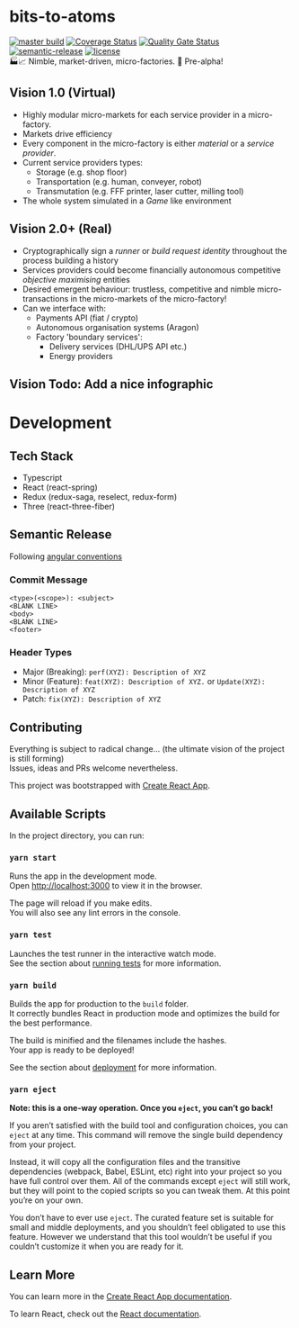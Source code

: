 # bits-to-atoms
[![master build](https://github.com/ThomasGale/bits-to-atoms/workflows/build/badge.svg?branch=master "master build")](https://github.com/ThomasGale/bits-to-atoms/actions?query=workflow%3Abuild) [![Coverage Status](https://coveralls.io/repos/github/ThomasGale/bits-to-atoms/badge.svg?branch=master&kill_cache=1)](https://coveralls.io/github/ThomasGale/bits-to-atoms?branch=master) [![Quality Gate Status](https://sonarcloud.io/api/project_badges/measure?project=ThomasGale_bits-to-atoms&metric=alert_status)](https://sonarcloud.io/dashboard?id=ThomasGale_bits-to-atoms) [![semantic-release](https://img.shields.io/badge/%20%20%F0%9F%93%A6%F0%9F%9A%80-semantic--release-e10079.svg)](https://github.com/semantic-release/semantic-release) [![license](https://img.shields.io/github/license/thomasgale/bits-to-atoms)](https://github.com/ThomasGale/bits-to-atoms/blob/master/LICENSE)  
🏭📈 Nimble, market-driven, micro-factories. 🚧 Pre-alpha!

## Vision 1.0 (Virtual)
- Highly modular micro-markets for each service provider in a micro-factory.
- Markets drive efficiency
- Every component in the micro-factory is either *material* or a *service provider*. 
- Current service providers types:
    - Storage (e.g. shop floor)
    - Transportation (e.g. human, conveyer, robot)
    - Transmutation (e.g. FFF printer, laser cutter, milling tool)
- The whole system simulated in a *Game* like environment

## Vision 2.0+ (Real)
- Cryptographically sign a *runner* or *build request identity* throughout the process building a history
- Services providers could become financially autonomous competitive *objective maximising* entities
- Desired emergent behaviour: trustless, competitive and nimble micro-transactions in the micro-markets of the micro-factory!
- Can we interface with:
	- Payments API (fiat / crypto)
	- Autonomous organisation systems (Aragon)
	- Factory 'boundary services':
		- Delivery services (DHL/UPS API etc.)
		- Energy providers

## Vision Todo: Add a nice infographic

# Development

## Tech Stack
- Typescript
- React (react-spring)
- Redux (redux-saga, reselect, redux-form)
- Three (react-three-fiber)

## Semantic Release
Following [angular conventions](https://github.com/conventional-changelog/conventional-changelog/tree/master/packages/conventional-changelog-angular)  

### Commit Message
```
<type>(<scope>): <subject>
<BLANK LINE>
<body>
<BLANK LINE>
<footer>
```

### Header Types
- Major (Breaking): `perf(XYZ): Description of XYZ`  
- Minor (Feature): `feat(XYZ): Description of XYZ.` or `Update(XYZ): Description of XYZ`  
- Patch: `fix(XYZ): Description of XYZ`  

## Contributing
Everything is subject to radical change... (the ultimate vision of the project is still forming)  
Issues, ideas and PRs welcome nevertheless.

This project was bootstrapped with [Create React App](https://github.com/facebook/create-react-app).
## Available Scripts

In the project directory, you can run:

### `yarn start`

Runs the app in the development mode.<br />
Open [http://localhost:3000](http://localhost:3000) to view it in the browser.

The page will reload if you make edits.<br />
You will also see any lint errors in the console.

### `yarn test`

Launches the test runner in the interactive watch mode.<br />
See the section about [running tests](https://facebook.github.io/create-react-app/docs/running-tests) for more information.

### `yarn build`

Builds the app for production to the `build` folder.<br />
It correctly bundles React in production mode and optimizes the build for the best performance.

The build is minified and the filenames include the hashes.<br />
Your app is ready to be deployed!

See the section about [deployment](https://facebook.github.io/create-react-app/docs/deployment) for more information.

### `yarn eject`

**Note: this is a one-way operation. Once you `eject`, you can’t go back!**

If you aren’t satisfied with the build tool and configuration choices, you can `eject` at any time. This command will remove the single build dependency from your project.

Instead, it will copy all the configuration files and the transitive dependencies (webpack, Babel, ESLint, etc) right into your project so you have full control over them. All of the commands except `eject` will still work, but they will point to the copied scripts so you can tweak them. At this point you’re on your own.

You don’t have to ever use `eject`. The curated feature set is suitable for small and middle deployments, and you shouldn’t feel obligated to use this feature. However we understand that this tool wouldn’t be useful if you couldn’t customize it when you are ready for it.

## Learn More

You can learn more in the [Create React App documentation](https://facebook.github.io/create-react-app/docs/getting-started).

To learn React, check out the [React documentation](https://reactjs.org/).
